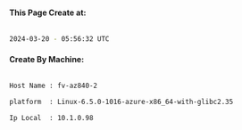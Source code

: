 
   
#### This Page Create at:

```bash

2024-03-20 - 05:56:32 UTC

```

#### Create By Machine:

```bash

Host Name : fv-az840-2

platform  : Linux-6.5.0-1016-azure-x86_64-with-glibc2.35

Ip Local  : 10.1.0.98

```

